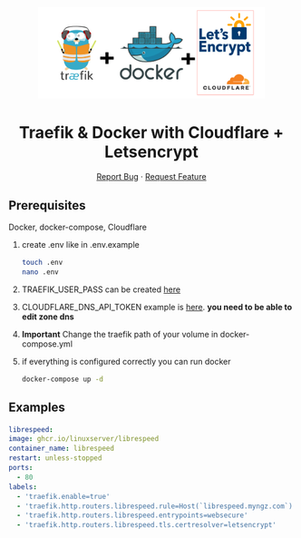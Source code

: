 <p align="center">
  <a href="https://github.com/Don-Cryptus/traefik">
    <img src="img/traefik.png" alt="Logo" width=400 />
  </a>

  <p align="center">
    <h1 align="center">Traefik & Docker with Cloudflare + Letsencrypt</h1>

  <p align="center">
    <a  href="https://github.com/Don-Cryptus/clippy/issues">Report Bug</a>
    ·
    <a href="https://github.com/Don-Cryptus/clippy/issues">Request Feature</a>
  </p>

</p>

## Prerequisites

Docker, docker-compose, Cloudflare

1. create .env like in .env.example

   ```sh
   touch .env
   nano .env
   ```

2. TRAEFIK_USER_PASS can be created [here](https://www.web2generators.com/apache-tools/htpasswd-generator)

3. CLOUDFLARE_DNS_API_TOKEN example is [here](https://developers.cloudflare.com/api/tokens/create/template/). **you need to be able to edit zone dns**

4. **Important** Change the traefik path of your volume in docker-compose.yml

5. if everything is configured correctly you can run docker

   ```sh
   docker-compose up -d
   ```

## Examples

```yaml
librespeed:
image: ghcr.io/linuxserver/librespeed
container_name: librespeed
restart: unless-stopped
ports:
  - 80
labels:
  - 'traefik.enable=true'
  - 'traefik.http.routers.librespeed.rule=Host(`librespeed.myngz.com`)'
  - 'traefik.http.routers.librespeed.entrypoints=websecure'
  - 'traefik.http.routers.librespeed.tls.certresolver=letsencrypt'
```
